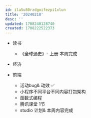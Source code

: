 ```yaml
---
id: ila5u80rzdgoifezpi1xlun
title: '20240218'
desc: ''
updated: 1708240128740
created: 1708222522373
---
```


- 读书
    - 《全球通史》- 上册 本周完成

- 经济

- 前端
    - 活动bug& 动效 ✅
    - 小程序不同平台不同内容打包架构
    - 函数式编程
    - 腾讯课堂 1节
    - studio 计划& 本周内容完成
